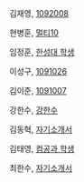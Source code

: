 
<!--- 
(이름,  github URL)
예제 : 
김남윤, [한성대 교수] (https://github.com/stelladream/studentCVs.git)

홍길동, [멋쟁이](https://github.com/stelladream/studentCVs.git\)

김이준, [1091007](https://github.com/YiJunKim/myinfo.git)

--->

김재영, [1092008](http://github.com/kjygo109/resume.git)

현병훈, [멀티10](https://github.com/emailtenid/record.git)

임정훈, [한성대 학생](https://github.com/JungHoonHyo/studentCVs.git)

이성구, [1091026](https://github.com/koo8787/testGit.wiki.git)

김이준, [1091007](https://github.com/YiJunKim/myinfo.git)

강한수, [강한수](https://github.com/wwsefd123/info.git)

김동혁, [자기소개서](https://github.com/ddongC/DH.git)

김태영, [컴공과 학생](https://github.com/Taeyoung91/Resume.git)

최한수, [자기소개서](https://github.com/chsoo/cv/blob/master/myInfo.md)
